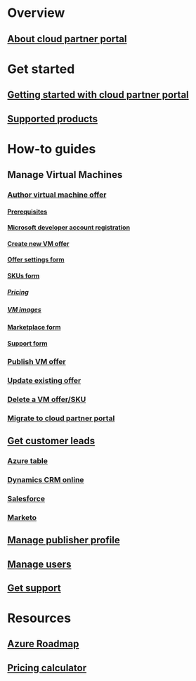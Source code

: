 # Overview
## [About cloud partner portal](./cloud-partner-portal-what-is-the-cloud-partner-portal.md)

# Get started
## [Getting started with cloud partner portal](./cloud-partner-portal-getting-started-with-the-cloud-partner-portal.md)
## [Supported products](./Cloud-partner-portal-products-that-can-get-published-via-portal.md)

# How-to guides
## Manage Virtual Machines
### [Author virtual machine offer](../../cloud-partner-portal/cloud-partner-portal-publish-virtual-machine.md)
#### [Prerequisites](../../cloud-partner-portal/cloud-partner-portal-publish-virtual-machine.md#what-are-pre-requisites-for-publishing-a-vm)
#### [Microsoft developer account registration](../../cloud-partner-portal/cloud-partner-portal-dev-center-accounts-registration.md)
#### [Create new VM offer](../../cloud-partner-portal/cloud-partner-portal-publish-virtual-machine.md#how-to-create-a-new-vm-offer)
#### [Offer settings form](../../cloud-partner-portal/cloud-partner-portal-publish-virtual-machine.md#how-to-fill-out-the-offer-settings-form)
#### [SKUs form](../../cloud-partner-portal/cloud-partner-portal-publish-virtual-machine.md#how-to-create-skus)
##### [Pricing](../../cloud-partner-portal/cloud-partner-portal-publish-virtual-machine.md#pricing)
##### [VM images](../../cloud-partner-portal/cloud-partner-portal-publish-virtual-machine.md#vm-images)
#### [Marketplace form](../../cloud-partner-portal/cloud-partner-portal-publish-virtual-machine.md#marketplace-form)
#### [Support form](../../cloud-partner-portal/cloud-partner-portal-publish-virtual-machine.md#support-form)
### [Publish VM offer](./Cloud-partner-portal-make-offer-live-on-Azure-Marketplace.md)

### [Update existing offer](./cloud-partner-portal-update-existing-offer.md)
### [Delete a VM offer/SKU](./cloud-partner-portal-delete-an-offer.md)
### [Migrate to cloud partner portal](./cloud-partner-portal-how-to-migrate-to-the-new-cloud-partner-portal.md)

## [Get customer leads](./cloud-partner-portal-get-customer-leads.md)
### [Azure table](../../cloud-partner-portal/cloud-partner-portal-lead-management-instructions-azure-table.md)
### [Dynamics CRM online](../../cloud-partner-portal/cloud-partner-portal-lead-management-instructions-dynamics.md)
### [Salesforce](../../cloud-partner-portal/cloud-partner-portal-lead-management-instructions-salesforce.md)
### [Marketo](../../cloud-partner-portal/cloud-partner-portal-lead-management-instructions-marketo.md)

## [Manage publisher profile](./cloud-partner-portal-manage-publisher-profile.md)
## [Manage users](./cloud-partner-portal-manage-users.md)
## [Get support](./cloud-partner-portal-support-for-cloud-partner-portal.md)
# Resources
## [Azure Roadmap](https://azure.microsoft.com/roadmap/)
## [Pricing calculator](https://azure.microsoft.com/pricing/calculator/)
